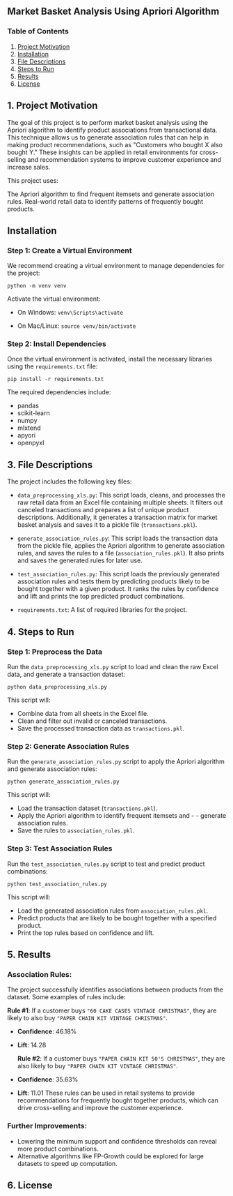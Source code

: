 ## Market Basket Analysis Using Apriori Algorithm

### Table of Contents

1. [Project Motivation](#motivation)
2. [Installation](#installation)
3. [File Descriptions](#descriptions)
4. [Steps to Run](#steps)
5. [Results](#results)
6. [License](#license)

## 1. Project Motivation <a name="motivation"></a>

The goal of this project is to perform market basket analysis using the Apriori algorithm to identify product associations from transactional data. This technique allows us to generate association rules that can help in making product recommendations, such as "Customers who bought X also bought Y." These insights can be applied in retail environments for cross-selling and recommendation systems to improve customer experience and increase sales.

This project uses:

The Apriori algorithm to find frequent itemsets and generate association rules.
Real-world retail data to identify patterns of frequently bought products.

## Installation <a name="installation"></a>

### Step 1: Create a Virtual Environment

We recommend creating a virtual environment to manage dependencies for the project:

`python -m venv venv`

Activate the virtual environment:

- On Windows:
  `venv\Scripts\activate`

- On Mac/Linux:
  `source venv/bin/activate`

### Step 2: Install Dependencies

Once the virtual environment is activated, install the necessary libraries using the `requirements.txt` file:

`pip install -r requirements.txt`

The required dependencies include:

- pandas
- scikit-learn
- numpy
- mlxtend
- apyori
- openpyxl

## 3. File Descriptions <a name="descriptions"></a>

The project includes the following key files:

- `data_preprocessing_xls.py`: This script loads, cleans, and processes the raw retail data from an Excel file containing multiple sheets. It filters out canceled transactions and prepares a list of unique product descriptions. Additionally, it generates a transaction matrix for market basket analysis and saves it to a pickle file (`transactions.pkl`).

- `generate_association_rules.py`: This script loads the transaction data from the pickle file, applies the Apriori algorithm to generate association rules, and saves the rules to a file (`association_rules.pkl`). It also prints and saves the generated rules for later use.

- `test_association_rules.py`: This script loads the previously generated association rules and tests them by predicting products likely to be bought together with a given product. It ranks the rules by confidence and lift and prints the top predicted product combinations.

- `requirements.txt`: A list of required libraries for the project.

## 4. Steps to Run <a name="steps"></a>

### Step 1: Preprocess the Data

Run the `data_preprocessing_xls.py` script to load and clean the raw Excel data, and generate a transaction dataset:

`python data_preprocessing_xls.py`

This script will:

- Combine data from all sheets in the Excel file.
- Clean and filter out invalid or canceled transactions.
- Save the processed transaction data as `transactions.pkl`.

### Step 2: Generate Association Rules

Run the `generate_association_rules.py` script to apply the Apriori algorithm and generate association rules:

`python generate_association_rules.py`

This script will:

- Load the transaction dataset (`transactions.pkl`).
- Apply the Apriori algorithm to identify frequent itemsets and - - generate association rules.
- Save the rules to `association_rules.pkl`.

### Step 3: Test Association Rules

Run the `test_association_rules.py` script to test and predict product combinations:

`python test_association_rules.py`

This script will:

- Load the generated association rules from `association_rules.pkl`.
- Predict products that are likely to be bought together with a specified product.
- Print the top rules based on confidence and lift.

## 5. Results <a name="results"></a>

### Association Rules:

The project successfully identifies associations between products from the dataset. Some examples of rules include:

**Rule #1**: If a customer buys `"60 CAKE CASES VINTAGE CHRISTMAS"`, they are likely to also buy `"PAPER CHAIN KIT VINTAGE CHRISTMAS"`.

- **Confidence**: 46.18%
- **Lift**: 14.28

  **Rule #2**: If a customer buys `"PAPER CHAIN KIT 50'S CHRISTMAS"`, they are also likely to buy `"PAPER CHAIN KIT VINTAGE CHRISTMAS"`.

- **Confidence**: 35.63%
- **Lift**: 11.01
  These rules can be used in retail systems to provide recommendations for frequently bought together products, which can drive cross-selling and improve the customer experience.

### Further Improvements:

- Lowering the minimum support and confidence thresholds can reveal more product combinations.
- Alternative algorithms like FP-Growth could be explored for large datasets to speed up computation.

## 6. License <a name="License"></a>
